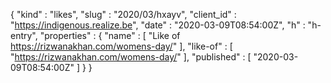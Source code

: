 {
  "kind" : "likes",
  "slug" : "2020/03/hxayv",
  "client_id" : "https://indigenous.realize.be",
  "date" : "2020-03-09T08:54:00Z",
  "h" : "h-entry",
  "properties" : {
    "name" : [ "Like of https://rizwanakhan.com/womens-day/" ],
    "like-of" : [ "https://rizwanakhan.com/womens-day/" ],
    "published" : [ "2020-03-09T08:54:00Z" ]
  }
}

